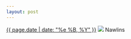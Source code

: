 ```yaml
---
layout: post
---
```


<p>
  <time><a href="/59">{{ page.date | date: "%e %B, %Y" }}</a></time>
  <a href="/59"><img src="{{ site.assets_url }}/59.jpg"/></a>
  <span>Nawlins</span>
</p>
